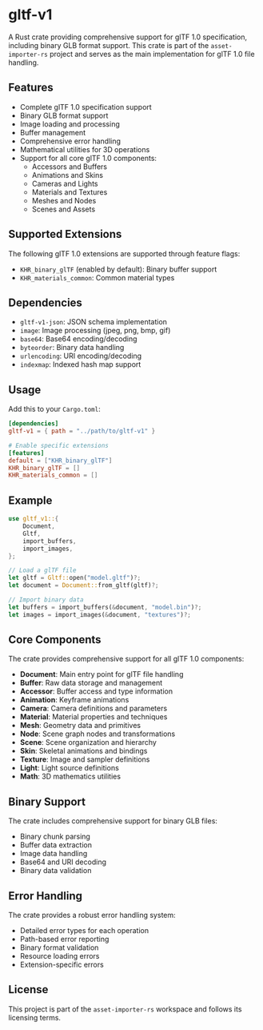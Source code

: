 # gltf-v1

A Rust crate providing comprehensive support for glTF 1.0 specification, including binary GLB format support. This crate is part of the `asset-importer-rs` project and serves as the main implementation for glTF 1.0 file handling.

## Features

- Complete glTF 1.0 specification support
- Binary GLB format support
- Image loading and processing
- Buffer management
- Comprehensive error handling
- Mathematical utilities for 3D operations
- Support for all core glTF 1.0 components:
  - Accessors and Buffers
  - Animations and Skins
  - Cameras and Lights
  - Materials and Textures
  - Meshes and Nodes
  - Scenes and Assets

## Supported Extensions

The following glTF 1.0 extensions are supported through feature flags:

- `KHR_binary_glTF` (enabled by default): Binary buffer support
- `KHR_materials_common`: Common material types

## Dependencies

- `gltf-v1-json`: JSON schema implementation
- `image`: Image processing (jpeg, png, bmp, gif)
- `base64`: Base64 encoding/decoding
- `byteorder`: Binary data handling
- `urlencoding`: URI encoding/decoding
- `indexmap`: Indexed hash map support

## Usage

Add this to your `Cargo.toml`:

```toml
[dependencies]
gltf-v1 = { path = "../path/to/gltf-v1" }

# Enable specific extensions
[features]
default = ["KHR_binary_glTF"]
KHR_binary_glTF = []
KHR_materials_common = []
```

## Example

```rust
use gltf_v1::{
    Document,
    Gltf,
    import_buffers,
    import_images,
};

// Load a glTF file
let gltf = Gltf::open("model.gltf")?;
let document = Document::from_gltf(gltf)?;

// Import binary data
let buffers = import_buffers(&document, "model.bin")?;
let images = import_images(&document, "textures")?;
```

## Core Components

The crate provides comprehensive support for all glTF 1.0 components:

- **Document**: Main entry point for glTF file handling
- **Buffer**: Raw data storage and management
- **Accessor**: Buffer access and type information
- **Animation**: Keyframe animations
- **Camera**: Camera definitions and parameters
- **Material**: Material properties and techniques
- **Mesh**: Geometry data and primitives
- **Node**: Scene graph nodes and transformations
- **Scene**: Scene organization and hierarchy
- **Skin**: Skeletal animations and bindings
- **Texture**: Image and sampler definitions
- **Light**: Light source definitions
- **Math**: 3D mathematics utilities

## Binary Support

The crate includes comprehensive support for binary GLB files:

- Binary chunk parsing
- Buffer data extraction
- Image data handling
- Base64 and URI decoding
- Binary data validation

## Error Handling

The crate provides a robust error handling system:

- Detailed error types for each operation
- Path-based error reporting
- Binary format validation
- Resource loading errors
- Extension-specific errors

## License

This project is part of the `asset-importer-rs` workspace and follows its licensing terms.
